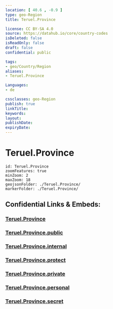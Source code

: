 ```yaml
---
location: [ 40.6 , -0.9 ] 
type: geo-Region
title: Teruel.Province

license: CC BY-SA 4.0
source: https://datahub.io/core/country-codes
isDeleted: false
isReadOnly: false
draft: false
confidential: public

tags:
- geo/Country/Region
aliases:
- Teruel.Province

Languages:
- de

cssclasses: geo-Region
publish: true
linkTitle: 
keywords: 
layout: 
publishDate: 
expiryDate: 
---
```


# Teruel.Province

```leaflet
id: Teruel.Province
zoomFeatures: true 
minZoom: 2 
maxZoom: 18
geojsonFolder: ./Teruel.Province/
markerFolder: ./Teruel.Province/
```


## Confidential Links & Embeds: 

### [Teruel.Province](/_Standards/Earth/Continent/Europe/Europe~South/Spain/Provinces~Spain/Aragon/Teruel.Province.md) 

### [Teruel.Province.public](/_public/Earth/Continent/Europe/Europe~South/Spain/Provinces~Spain/Aragon/Teruel.Province.public.md) 

### [Teruel.Province.internal](/_internal/Earth/Continent/Europe/Europe~South/Spain/Provinces~Spain/Aragon/Teruel.Province.internal.md) 

### [Teruel.Province.protect](/_protect/Earth/Continent/Europe/Europe~South/Spain/Provinces~Spain/Aragon/Teruel.Province.protect.md) 

### [Teruel.Province.private](/_private/Earth/Continent/Europe/Europe~South/Spain/Provinces~Spain/Aragon/Teruel.Province.private.md) 

### [Teruel.Province.personal](/_personal/Earth/Continent/Europe/Europe~South/Spain/Provinces~Spain/Aragon/Teruel.Province.personal.md) 

### [Teruel.Province.secret](/_secret/Earth/Continent/Europe/Europe~South/Spain/Provinces~Spain/Aragon/Teruel.Province.secret.md)

